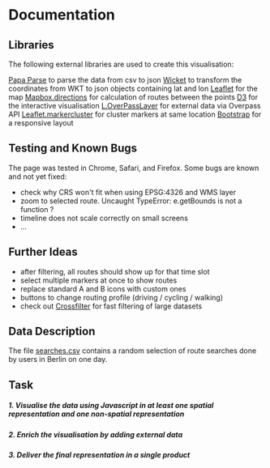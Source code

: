 # Documentation

## Libraries</h3>
The following external libraries are used to create this visualisation:</p>

[Papa Parse](http://papaparse.com/)	to parse the data from csv to json
[Wicket](http://arthur-e.github.io/Wicket/) to transform the coordinates from WKT to json objects containing lat and lon
[Leaflet](http://leafletjs.com/) for the map
[Mapbox.directions](https://www.mapbox.com/api-documentation/#directions) for calculation of routes between the points
[D3](https://d3js.org/) for the interactive visualisation
[L.OverPassLayer](https://github.com/kartenkarsten/leaflet-layer-overpass) for external data via Overpass API
[Leaflet.markercluster](https://github.com/Leaflet/Leaflet.markercluster/tree/leaflet-0.7) for cluster markers at same location
[Bootstrap](http://getbootstrap.com/) for a responsive layout


## Testing and Known Bugs
The page was tested in Chrome, Safari, and Firefox.
Some bugs are known and not yet fixed: 
 * check why CRS won't fit when using EPSG:4326 and WMS layer
 * zoom to selected route. Uncaught TypeError: e.getBounds is not a function ?
 * timeline does not scale correctly on small screens
 * ...

## Further Ideas
 * after filtering, all routes should show up for that time slot
 * select multiple markers at once to show routes
 * replace standard A and B icons with custom ones
 * buttons to change routing profile (driving / cycling / walking)
 * check out <a href="https://square.github.io/crossfilter/">Crossfilter</a> for fast filtering of large datasets


## Data Description
The file [searches.csv](data/searches.csv) contains a random selection of route searches done by users in Berlin on one day.

## Task
##### 1. Visualise the data using Javascript in at least one spatial representation and one non-spatial representation
##### 2. Enrich the visualisation by adding external data
##### 3. Deliver the final representation in a single product
